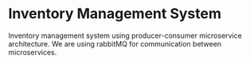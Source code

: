 # Inventory Management System
Inventory management system using producer-consumer microservice architecture. We are using rabbitMQ for communication between microservices. 

